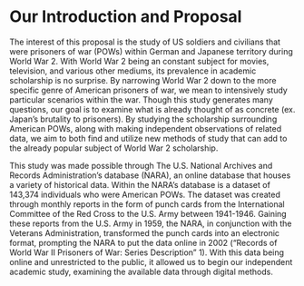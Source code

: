 # Our Introduction and  Proposal  

The interest of this proposal is the study of US soldiers and civilians that were prisoners of war (POWs) within German and Japanese territory during World War 2. With World War 2 being an constant subject for movies, television, and various other mediums, its prevalence in academic scholarship is no surprise. By narrowing World War 2 down to the more specific genre of American prisoners of war, we mean to intensively study particular scenarios within the war.  Though this study generates many questions, our goal is to examine what is already thought of as concrete (ex. Japan’s brutality to prisoners). By studying the scholarship surrounding American POWs, along with making independent observations of related data, we aim to both find and utilize new methods of study that can add to the already popular subject of World War 2 scholarship.

This study was made possible through The U.S. National Archives and Records Administration’s database (NARA), an online database that houses a variety of historical data. Within the NARA’s database is a dataset of 143,374 individuals who were American POWs. The dataset was created through monthly reports in the form of punch cards from the International Committee of the Red Cross to the U.S. Army between 1941-1946. Gaining these reports from the U.S. Army in 1959, the NARA, in conjunction with the Veterans Administration, transformed the punch cards into an electronic format, prompting the NARA to put the data online in 2002 (“Records of World War II Prisoners of War: Series Description” 1). With this data being online and unrestricted to the public, it allowed us to begin our independent academic study, examining the available data through digital methods.
